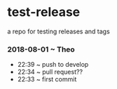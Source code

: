 # test-release

a repo for testing releases and tags


### 2018-08-01 ~ Theo

* 22:39 ~  push to develop
* 22:34 ~  pull request??
* 22:33 ~  first commit
